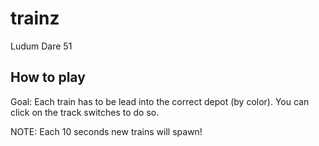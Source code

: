 # trainz
Ludum Dare 51

## How to play
Goal: Each train has to be lead into the correct depot (by color).
You can click on the track switches to do so.

NOTE: Each 10 seconds new trains will spawn!

